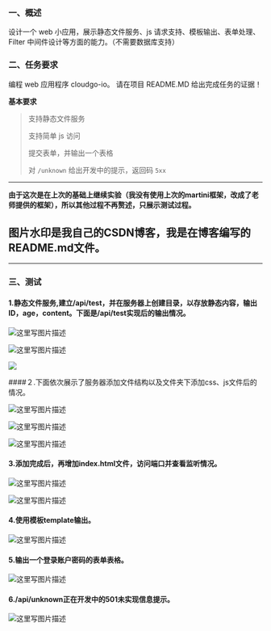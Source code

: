 ﻿### 一、概述
设计一个 web 小应用，展示静态文件服务、js 请求支持、模板输出、表单处理、Filter 中间件设计等方面的能力。（不需要数据库支持）

### 二、任务要求
编程 web 应用程序 cloudgo-io。 请在项目 README.MD 给出完成任务的证据！

**基本要求**

>支持静态文件服务
>
>支持简单 js 访问
>
>提交表单，并输出一个表格
>
>对 `/unknown` 给出开发中的提示，返回码 `5xx`

---
**由于这次是在上次的基础上继续实验（我没有使用上次的martini框架，改成了老师提供的框架），所以其他过程不再赘述，只展示测试过程。**

## **图片水印是我自己的CSDN博客，我是在博客编写的README.md文件。**

---

### 三、测试

#### 1.静态文件服务,建立/api/test，并在服务器上创建目录，以存放静态内容，输出ID，age，content。下面是/api/test实现后的输出情况。
![这里写图片描述](http://img.blog.csdn.net/20171118211043005?watermark/2/text/aHR0cDovL2Jsb2cuY3Nkbi5uZXQvcXFfMzM0NTQxMTI=/font/5a6L5L2T/fontsize/400/fill/I0JBQkFCMA==/dissolve/70/gravity/SouthEast)

![这里写图片描述](http://img.blog.csdn.net/20171118211054496?watermark/2/text/aHR0cDovL2Jsb2cuY3Nkbi5uZXQvcXFfMzM0NTQxMTI=/font/5a6L5L2T/fontsize/400/fill/I0JBQkFCMA==/dissolve/70/gravity/SouthEast)

![](http://img.blog.csdn.net/20171118211103952?watermark/2/text/aHR0cDovL2Jsb2cuY3Nkbi5uZXQvcXFfMzM0NTQxMTI=/font/5a6L5L2T/fontsize/400/fill/I0JBQkFCMA==/dissolve/70/gravity/SouthEast)

####２.下面依次展示了服务器添加文件结构以及文件夹下添加css、js文件后的情况。

![这里写图片描述](http://img.blog.csdn.net/20171118210347558?watermark/2/text/aHR0cDovL2Jsb2cuY3Nkbi5uZXQvcXFfMzM0NTQxMTI=/font/5a6L5L2T/fontsize/400/fill/I0JBQkFCMA==/dissolve/70/gravity/SouthEast)

![这里写图片描述](http://img.blog.csdn.net/20171118210340438?watermark/2/text/aHR0cDovL2Jsb2cuY3Nkbi5uZXQvcXFfMzM0NTQxMTI=/font/5a6L5L2T/fontsize/400/fill/I0JBQkFCMA==/dissolve/70/gravity/SouthEast)

![这里写图片描述](http://img.blog.csdn.net/20171118210328201?watermark/2/text/aHR0cDovL2Jsb2cuY3Nkbi5uZXQvcXFfMzM0NTQxMTI=/font/5a6L5L2T/fontsize/400/fill/I0JBQkFCMA==/dissolve/70/gravity/SouthEast)

#### 3.添加完成后，再增加index.html文件，访问端口并查看监听情况。
![这里写图片描述](http://img.blog.csdn.net/20171118210856644?watermark/2/text/aHR0cDovL2Jsb2cuY3Nkbi5uZXQvcXFfMzM0NTQxMTI=/font/5a6L5L2T/fontsize/400/fill/I0JBQkFCMA==/dissolve/70/gravity/SouthEast)

![这里写图片描述](http://img.blog.csdn.net/20171118211229460?watermark/2/text/aHR0cDovL2Jsb2cuY3Nkbi5uZXQvcXFfMzM0NTQxMTI=/font/5a6L5L2T/fontsize/400/fill/I0JBQkFCMA==/dissolve/70/gravity/SouthEast)

#### 4.使用模板template输出。
![这里写图片描述](http://img.blog.csdn.net/20171118211347767?watermark/2/text/aHR0cDovL2Jsb2cuY3Nkbi5uZXQvcXFfMzM0NTQxMTI=/font/5a6L5L2T/fontsize/400/fill/I0JBQkFCMA==/dissolve/70/gravity/SouthEast)

#### 5.输出一个登录账户密码的表单表格。
![这里写图片描述](http://img.blog.csdn.net/20171118211436069?watermark/2/text/aHR0cDovL2Jsb2cuY3Nkbi5uZXQvcXFfMzM0NTQxMTI=/font/5a6L5L2T/fontsize/400/fill/I0JBQkFCMA==/dissolve/70/gravity/SouthEast)

#### 6./api/unknown正在开发中的501未实现信息提示。
![这里写图片描述](http://img.blog.csdn.net/20171118211526245?watermark/2/text/aHR0cDovL2Jsb2cuY3Nkbi5uZXQvcXFfMzM0NTQxMTI=/font/5a6L5L2T/fontsize/400/fill/I0JBQkFCMA==/dissolve/70/gravity/SouthEast)